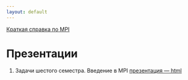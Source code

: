 ```yaml
---
layout: default
---
```

[Краткая справка по MPI](MPI-cheatsheet)

# Презентации
1. Задачи шестого семестра. Введение в MPI
[презентация — html](presentations/01-Introduction-MPI.html)
